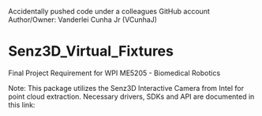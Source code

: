 Accidentally pushed code under a colleagues GitHub account
Author/Owner: Vanderlei Cunha Jr (VCunhaJ)

Senz3D_Virtual_Fixtures
=======================

Final Project Requirement for WPI ME5205 - Biomedical Robotics 

Note: This package utilizes the Senz3D Interactive Camera from Intel for point cloud extraction. Necessary drivers, SDKs
and API are documented in this link: 

